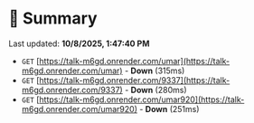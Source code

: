# 📖 Summary
Last updated: **10/8/2025, 1:47:40 PM**

- `GET` [https://talk-m6gd.onrender.com/umar](https://talk-m6gd.onrender.com/umar) - **Down** (315ms)
- `GET` [https://talk-m6gd.onrender.com/9337](https://talk-m6gd.onrender.com/9337) - **Down** (280ms)
- `GET` [https://talk-m6gd.onrender.com/umar920](https://talk-m6gd.onrender.com/umar920) - **Down** (251ms)
